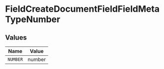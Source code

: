 # FieldCreateDocumentFieldFieldMetaTypeNumber


## Values

| Name     | Value    |
| -------- | -------- |
| `NUMBER` | number   |